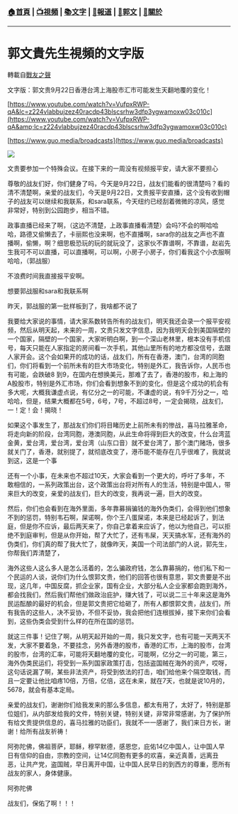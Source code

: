 ###  [:house:首頁](https://github.com/ourhimalayas/home) | [:tv:視頻](https://github.com/ourhimalayas/videos) | [:books:文字](https://github.com/ourhimalayas/txt) | [:newspaper:報道](https://github.com/ourhimalayas/news) | [:eagle:郭文](https://github.com/ourhimalayas/guomedia) | [:pray:關於](https://github.com/ourhimalayas/home/tree/master/about)
---
# 郭文貴先生視頻的文字版
轉載自[戰友之聲](http://littleantvoice.blogspot.com)

文字版：郭文贵9月22日香港台湾上海股市汇市可能发生天翻地覆的变化！
  

[https://www.youtube.com/watch?v=VufpxRWP-qA&lc=z224vlabbujzez40racdp43blscsrhw3dfp3ygwamoxw03c010c](https://www.youtube.com/watch?v=VufpxRWP-qA&amp;lc=z224vlabbujzez40racdp43blscsrhw3dfp3ygwamoxw03c010c)
  

[https://www.guo.media/broadcasts](https://www.guo.media/broadcasts)
  



[![](https://1.bp.blogspot.com/-2MhV83SB2tI/W6Z26SIor_I/AAAAAAAABAw/RH44n27XaK0cvP9MHkAfkzAul85xEUalACLcBGAs/s400/0922-1.PNG)](https://1.bp.blogspot.com/-2MhV83SB2tI/W6Z26SIor_I/AAAAAAAABAw/RH44n27XaK0cvP9MHkAfkzAul85xEUalACLcBGAs/s1600/0922-1.PNG)
  
  

文贵要参加一个特殊会议。在接下来的一周没有视频报平安，请大家不要担心
  


  

尊敬的战友们好，你们健身了吗，今天是9月22日，战友们能看的很清楚吗？看的清不清楚啊，亲爱的战友们，今天是9月22日，文贵报平安直播，这个没有收到帽子的战友可以继续和我联系，和sara联系，今天纽约已经刮着微微的凉风，感觉非常好，特别到公园跑步，相当不错。
  

政事直播已经来了啊，（这边不清楚，上政事直播看清楚）会吗?不会的啊哈哈哈，路德又偷懒去了，卡丽熙也没来啊，也不直播啊，sara你的战友之声也不直播啊，偷懒，啊？细思极恐玩的玩的就玩没了，这家伙不靠谱啊，不靠谱，赵岩先生我可不可以直播，可以直播啊，可以啊，小房子小房子，你们看我这个小衣服啊哈哈，（郭战服）
  

不浪费时间我直接报平安啊。
  

想要郭战服和sara和我联系啊
  

昨天，郭战服的第一批样板到了，我啥都不说了
  

我要给大家说的事情，请大家系数转告所有的战友们，明天我还会录一个报平安视频，然后从明天起，未来的一周，文贵只发文字信息，因为我明天会到美国隔壁的一个国家，隔壁的一个国家，大家听明白啊，到一个深山老林里，根本没有手机信号，每天只能在人家指定的房间看一次手机，其他山里所有的地方都没信号，去跟人家开会。这个会如果开的成功的话，战友们，所有在香港，澳门，台湾的同胞们，你们将看到一个前所未有的巨大市场变化，特别是外汇，我告诉你，人民币也有可能，会跌破8 到9，在国内在想换美元，那难了去了，香港的股市，和上海的A股股市，特别是外汇市场，你们会看到想象不到的变化，但是这个成功的机会有多大呢，大概我谦虚点说，有亿分之一的可能，不谦虚的说，有9千万分之一，哈哈哈，但是，结果大概都在5号，6号，7号，不超过8号，一定会揭晓，战友们，一！定！会！揭晓！
  

如果这个事发生了，那战友们你们将目睹历史上前所未有的惨战，喜马拉雅革命，将走向新的阶段，台湾同胞，港澳同胞，从此生命将得到巨大的改变，什么台湾蓝金黄，爱台湾，爱台湾，爱台湾（山东口音）就不爱台湾了，那个澳门赌场，很多就关门了，香港，就别提了，就彻底改变了，港币能不能存在几乎很难了，我就说到这，这是一个事
  

还有一个小事，在未来也不超过10天，大家会看到一个更大的，呼吁了多年，不敢相信的，一系列政策出台，这个政策出台将对所有人的生活，特别是中国人，带来巨大的改变，亲爱的战友们，巨大的改变，我再说一遍，巨大的改变。
  

然后，你们也会看到在海外里面，多年靠募捐骗钱的海外伪类们，会得到他们想象不到的惩罚，特别韦石啊，屎诺啊，你个王八蛋屎诺，本来是已经起诉了，到法庭，但是你不应诉，最后两天来了，你自己拿着来应诉了，他以为他自己，可以拒绝不到庭审判，但是从你开始，帮了大忙了，还有韦屎，天天搞水军，还有海外的伪类们，你们真的帮了我大忙了，就像昨天，美国一个司法部门的人说，郭先生，你帮我们弄清楚了，
  

海外这些人这么多人是怎么活着的，怎么骗政府钱，怎么靠募捐的，他们私下和一个民运的人谈，说你们为什么恨郭文贵，他们的回答也很有意思，郭文贵要是不出现，这几年，中国反腐，抓企业家，国有企业，大部分私人企业家都会跑到海外，都会找我们，然后我们帮他们做政治庇护，赚大钱了，可以说二三十年来这是海外民运酝酿的最好的机会，但是郭文贵把它给砸了，所有人都恨郭文贵，战友们，所有我告的这些人，决不妥协，不但不妥协，我会把他们连根拔掉，接下来你们会看到，这些伪类会受到什么样的在所在国的惩罚。
  

就这三件事！记住了啊，从明天起开始的一周，我只发文字，也有可能一天两天不发，大家不要着急，不要挂念，另外香港的股市，香港的汇市，上海的股市，台湾的股市，台湾的汇率，可能将天翻地覆的变化，可能啊，亿分之一的可能，第三，海外伪类民运们，将受到一系列国家政策打击，包括盗国贼在海外的资产，哎呀，这句话说漏了啊，某些非法资产，将受到依法的打击，咱们给他来个隔空取钱，而且一定要让他比咱疼10倍，万倍，亿倍，这在未来，就在7天，也就是说10月的，5678，就会有基本定局。
  

亲爱的战友们，谢谢你们给我发来的那么多信息，都太有用了，太好了，特别是那位姐们，从内部发给我的文件，特别关键，特别关键，非常非常感谢，为了保护所有给文贵提供信息的，喜马拉雅的功臣们，我就不一一感谢了，我们来日方长，谢谢！给所有战友祈祷！
  

阿弥陀佛，佛祖菩萨，耶稣，穆罕默德，感恩您，庇佑14亿中国人，让中国人早日有信仰的自由，宗教的空间，让14亿同胞有更多的欢喜，亲近真善，远离丑恶，让共产党，盗国贼，早日离开中国，让中国人民早日的到西方的尊重，愿所有战友的家人，身体健康。
  

阿弥陀佛
  

战友们，保佑了啊！！！
<u></u><sub></sub><sup></sup><strike></strike>